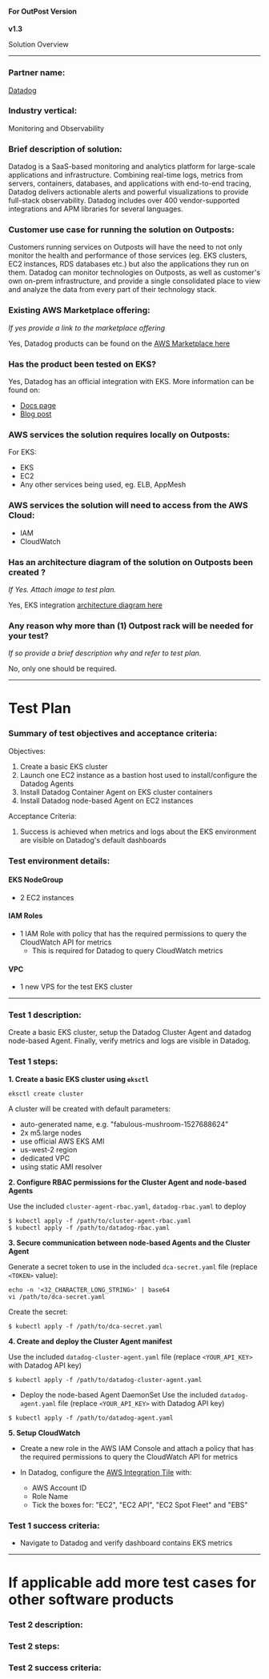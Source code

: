 #### For OutPost Version

**v1.3**

Solution Overview
___
### Partner name:
[Datadog](https://www.datadoghq.com/)

###  Industry vertical:
Monitoring and Observability

###  Brief description of solution:
Datadog is a SaaS-based monitoring and analytics platform for large-scale applications and infrastructure. Combining real-time logs, metrics from servers, containers, databases, and applications with end-to-end tracing, Datadog delivers actionable alerts and powerful visualizations to provide full-stack observability. Datadog includes over 400 vendor-supported integrations and APM libraries for several languages.

###  Customer use case for running the solution on Outposts:
Customers running services on Outposts will have the need to not only monitor the health and performance of those services (eg. EKS clusters, EC2 instances, RDS databases etc.) but also the applications they run on them. Datadog can monitor technologies on Outposts, as well as customer's own on-prem infrastructure, and provide a single consolidated place to view and analyze the data from every part of their technology stack.

### Existing AWS Marketplace offering:
_If yes provide a link to the marketplace offering_

Yes, Datadog products can be found on the [AWS Marketplace here](https://aws.amazon.com/marketplace/seller-profile?id=e56c35d0-c5d4-4dac-91d5-ebf57fef6e5c)

### Has the product been tested on EKS?
Yes, Datadog has an official integration with EKS. More information can be found on:
* [Docs page](https://docs.datadoghq.com/integrations/amazon_eks/)
* [Blog post](https://www.datadoghq.com/blog/eks-monitoring-datadog/)

###  AWS services the solution requires locally on Outposts:
For EKS:
* EKS
* EC2
* Any other services being used, eg. ELB, AppMesh

### AWS services the solution will need to access from the AWS Cloud:
* IAM
* CloudWatch

### Has an architecture diagram of the solution on Outposts been created ?
_If Yes. Attach image to test plan._

Yes, EKS integration [architecture diagram here](https://imgix.datadoghq.com/img/blog/eks-monitoring-datadog/eks-monitoring-datadog-cluster-agent.png)

### Any reason why more than (1) Outpost rack will be needed for your test?
_If so provide a brief description why and refer to test plan._

No, only one should be required.
___

# Test Plan

### Summary of test objectives and acceptance criteria:
Objectives:
1. Create a basic EKS cluster
2. Launch one EC2 instance as a bastion host used to install/configure the Datadog Agents
3. Install Datadog Container Agent on EKS cluster containers
4. Install Datadog node-based Agent on EC2 instances

Acceptance Criteria:
1. Success is achieved when metrics and logs about the EKS environment are visible on Datadog's default dashboards

### Test environment details:

#### EKS NodeGroup
*  2 EC2 instances

#### IAM Roles
* 1 IAM Role with policy that has the required permissions to query the CloudWatch API for metrics
    * This is required for Datadog to query CloudWatch metrics

#### VPC
* 1 new VPS for the test EKS cluster
------

### Test 1 description:
Create a basic EKS cluster, setup the Datadog Cluster Agent and datadog node-based Agent. Finally, verify metrics and logs are visible in Datadog.

### Test 1 steps:
**1. Create a basic EKS cluster using `eksctl`**
```
eksctl create cluster
```
A cluster will be created with default parameters:

- auto-generated name, e.g. "fabulous-mushroom-1527688624"
- 2x m5.large nodes
- use official AWS EKS AMI
- us-west-2 region
- dedicated VPC
- using static AMI resolver

**2. Configure RBAC permissions for the Cluster Agent and node-based Agents**

Use the included `cluster-agent-rbac.yaml`, `datadog-rbac.yaml` to deploy

```
$ kubectl apply -f /path/to/cluster-agent-rbac.yaml
$ kubectl apply -f /path/to/datadog-rbac.yaml
```

**3. Secure communication between node-based Agents and the Cluster Agent**

Generate a secret token to use in the included `dca-secret.yaml` file (replace `<TOKEN>` value):
```
echo -n '<32_CHARACTER_LONG_STRING>' | base64
vi /path/to/dca-secret.yaml
```

Create the secret:
```
$ kubectl apply -f /path/to/dca-secret.yaml
```

**4. Create and deploy the Cluster Agent manifest**

Use the included `datadog-cluster-agent.yaml` file (replace `<YOUR_API_KEY>` with Datadog API key)
```
$ kubectl apply -f /path/to/datadog-cluster-agent.yaml
```

* Deploy the node-based Agent DaemonSet
Use the included `datadog-agent.yaml` file (replace `<YOUR_API_KEY>` with Datadog API key)
```
$ kubectl apply -f /path/to/datadog-agent.yaml
```

**5. Setup CloudWatch**

* Create a new role in the AWS IAM Console and attach a policy that has the required permissions to query the CloudWatch API for metrics

* In Datadog, configure the [AWS Integration Tile](https://app.datadoghq.com/account/settings#integrations/amazon_web_services) with:
    * AWS Account ID
    * Role Name
    * Tick the boxes for: "EC2", "EC2 API", "EC2 Spot Fleet" and "EBS"


### Test 1 success criteria:
* Navigate to Datadog and verify dashboard contains EKS metrics

___

# If applicable add more test cases for other software products

### Test 2 description:

### Test 2 steps:

### Test 2 success criteria:
